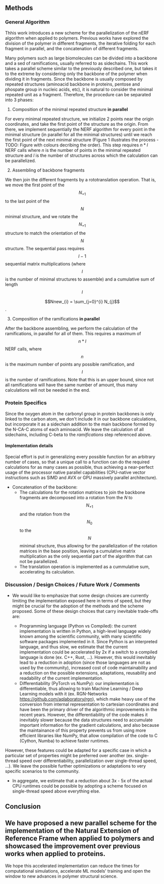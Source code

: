 ## Methods

### General Algorithm

Thhis work introduces a new scheme for the parallelization of the nERF algorithm when applied to polymers. Previous works have explored the division of the polymer in different fragments, the iterative folding for each fragment in parallel, and the concatenation of different fragments. 

Many polymers such as large biomolecules can be divided into a backbone and a sed of ramifications, usually referred to as sidechains. This work takes a parallel scheme similar to the previously described one, but takes it to the extreme by considering only the backbone of the polymer when dividing it in fragments. Since the backbone is usually composed by repeated structures (aminoacid backbone in proteins, pentose and phospate group in nucleic acids, etc), it is natural to consider the minimal repeated unit as a fragment. Therefore, the procedure can be separated into 3 phases: 

1. Composition of the minimal repeated structure **in parallel**

For every minimal repeated structure, we initialize 2 points near the origin coordinates, and take the first point of the structure as the origin. From there, we implement sequentially the NERF algorithm for every point in the minimal structure (in parallel for all the minimal structures) until we reach the first point of the next minimal structure (Figure 1 illustrates the process - TODO: Figure with colours decribing the order). 
This step requires $n * l$ NERF calls where $n$ is the number of points in the minimal repeated structure and $l$ is the number of structures across which the calculation can be parallelized.

2. Assembling of backbone fragments

We then join the different fragments by a rototranslation operation. That is, we move the first point of the $$N_{+1}$$ to the last point of the $$N$$ minimal structure, and we rotate the $$N_{+1}$$ structure to match the orientation of the $$N$$ structure. 
The sequential pass requires $$l-1$$ sequential matrix multiplications (where $$l$$ is the number of minimal structures to assemble) and a cumulative sum of length $$l$$

$$Nnew_{i} = \sum_{j=0}^{i} N_{j}$$ .

3. Composition of the ramifications **in parallel**

After the backbone assembling, we perform the calculation of the ramifications, in parallel for all of them. This requires a maximum of $$n * l$$ NERF calls, where $$n$$ is the maximum number of points any possible ramification, and $$l$$ is the number of ramifications. Note that this is an upper bound, since not all ramifications will have the same number of amount, thus many calculations will not be needed in the end.



### Protein Specifics

Since the oxygen atom in the carbonyl group in protein backbones is only linked to the carbon atom, we don't include it in our backbone calculations, but incorporate it as a sidechain addition to the main backbone formed by the N-CA-C atoms of each aminoacid.
We leave the calculation of all sidechains, including C-beta to the *ramifications* step referenced above.


#### Implementation details

Special effort is put in generalizing every possible function for an arbitrary number of cases, so that a unique call to a function can do the required calculations for as many cases as possible, thus achieving a near-perfect usage of the processor native parallel capabilities (CPU-native vector instructions such as SIMD and AVX or GPU massively parallel architecture).

* Concatenation of the backbone:
    * The calculations for the rotation matrices to join the backbone fragments are decomposed into a rotation from the $N$ to $$N_{+1}$$ and the rotation from the $$N_{0}$$ to the $${N}$$ minimal structure, thus allowing for the parallelization of the rotation matrices in the base position, leaving a cumulative matrix multiplication as the only sequential part of the algorithm that can not be parallelized.
    * The translation operation is implemented as a cummulative sum, accelerating its calculation.

### Discussion / Design Choices / Future Work / Comments

* We would like to emphasize that some design choices are currently limiting the implementation exposed here in terms of speed, but they might be crucial for the adoption of the methods and the scheme proposed. Some of these design choices that carry inevitable trade-offs are:

    * Programming language (Python vs Compiled): the current implementation is written in Python, a high-level language  widely known among the scientific community, with many scientific software packages implemented in it. Since Python is an interpreted language, and thus slow, we estimate that the current implementation could be accelerated by 2x if a switch to a compiled language is done (ex. C++, Rust, ...). However, this would inevitably lead to a reduction in adoption (since those languages are not as used by the community), increased cost of code maintainability and a reduction on the possible extensions, adaptations, reusability and readability of the current implementation.
    * Differentiability (PyTorch vs NumPy): our implementation is differentiable, thus allowing to train Machine Learning / Deep Learning models with it (ex. RGN-Networks https://github.com/aqlaboratory/rgn), which make heavy use of the conversion from internal representation to cartesian coordinates and have been the primary driver of the algorithmic improvements in the recent years. However, the differentiability of the code makes it inevitably slower because the data structures need to accumulate important information for the gradient calculations, and also because the maintainance of this property prevents us from using more efficient libraries like NumPy, that allow compilation of the code to C (Cython, Numba) to achieve faster runtimes.


However, these features could be adapted for a specific case in which a particular set of properties might be preferred over another (ex. single-thread speed over differentiability, parallelization over single-thread speed, ...). We leave the possible further optimizations or adaptations to very specific scenarios to the community.

- In aggregate, we estimate that a reduction about 3x - 5x of the actual CPU runtimes could be possible by adopting a scheme focused on single-thread speed above everything else. 

## Conclusion

We have proposed a new parallel scheme for the implementation of the Natural Extension of Reference Frame when applied to polymers and showcased the improvement over previous works when applied to proteins. 
----
We hope this accelerated implementation can reduce the times for computational simulations, accelerate ML models' training and open the window to new advances in polymer structural science.







